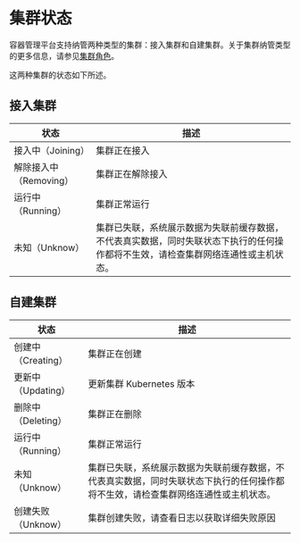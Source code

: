 # 集群状态

容器管理平台支持纳管两种类型的集群：接入集群和自建集群。关于集群纳管类型的更多信息，请参见[集群角色](ClusterRole.md)。

这两种集群的状态如下所述。

## 接入集群

| 状态                   | 描述                                                         |
| ---------------------- | ------------------------------------------------------------ |
| 接入中（Joining）      | 集群正在接入                                                 |
| 解除接入中（Removing） | 集群正在解除接入                                             |
| 运行中（Running）      | 集群正常运行                                                 |
| 未知（Unknow）       | 集群已失联，系统展示数据为失联前缓存数据，不代表真实数据，同时失联状态下执行的任何操作都将不生效，请检查集群网络连通性或主机状态。 |

## 自建集群

| 状态                                       | 描述                                                         |
| ------------------------------------------ | ------------------------------------------------------------ |
| 创建中（Creating）                         | 集群正在创建                                                 |
| 更新中（Updating）                         | 更新集群 Kubernetes 版本                                            |
| 删除中（Deleting）                         | 集群正在删除                                                 |
| 运行中（Running）                          | 集群正常运行                                                 |
| 未知（Unknow）       | 集群已失联，系统展示数据为失联前缓存数据，不代表真实数据，同时失联状态下执行的任何操作都将不生效，请检查集群网络连通性或主机状态。 |
| 创建失败（Unknow）       | 集群创建失败，请查看日志以获取详细失败原因 |
